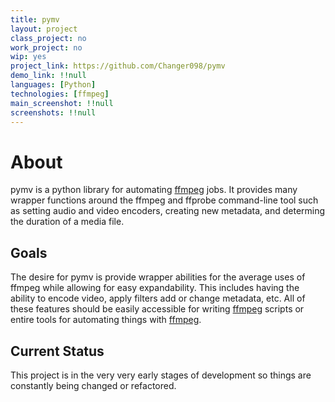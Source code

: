 ```yaml
---
title: pymv
layout: project
class_project: no
work_project: no
wip: yes
project_link: https://github.com/Changer098/pymv
demo_link: !!null
languages: [Python]
technologies: [ffmpeg]
main_screenshot: !!null
screenshots: !!null
---
```


# About

pymv is a python library for automating [ffmpeg](https://ffmpeg.org/) jobs. It provides many wrapper functions around the ffmpeg and ffprobe command-line tool such as setting audio and video encoders, creating new metadata, and determing the duration of a media file. 

## Goals

The desire for pymv is provide wrapper abilities for the average uses of ffmpeg while allowing for easy expandability. This includes having the ability to encode video, apply filters add or change metadata, etc. All of these features should be easily accessible for writing [ffmpeg](https://ffmpeg.org/) scripts or entire tools for automating things with [ffmpeg](https://ffmpeg.org/). 

## Current Status

This project is in the very very early stages of development so things are constantly being changed or refactored.